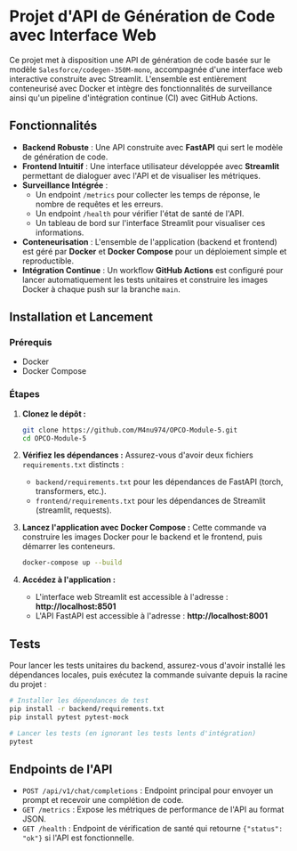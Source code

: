 # Projet d'API de Génération de Code avec Interface Web

Ce projet met à disposition une API de génération de code basée sur le modèle `Salesforce/codegen-350M-mono`, accompagnée d'une interface web interactive construite avec Streamlit. L'ensemble est entièrement conteneurisé avec Docker et intègre des fonctionnalités de surveillance ainsi qu'un pipeline d'intégration continue (CI) avec GitHub Actions.

## Fonctionnalités

* **Backend Robuste** : Une API construite avec **FastAPI** qui sert le modèle de génération de code.
* **Frontend Intuitif** : Une interface utilisateur développée avec **Streamlit** permettant de dialoguer avec l'API et de visualiser les métriques.
* **Surveillance Intégrée** :
    * Un endpoint `/metrics` pour collecter les temps de réponse, le nombre de requêtes et les erreurs.
    * Un endpoint `/health` pour vérifier l'état de santé de l'API.
    * Un tableau de bord sur l'interface Streamlit pour visualiser ces informations.
* **Conteneurisation** : L'ensemble de l'application (backend et frontend) est géré par **Docker** et **Docker Compose** pour un déploiement simple et reproductible.
* **Intégration Continue** : Un workflow **GitHub Actions** est configuré pour lancer automatiquement les tests unitaires et construire les images Docker à chaque push sur la branche `main`.

##  Installation et Lancement

### Prérequis

* Docker
* Docker Compose

### Étapes

1.  **Clonez le dépôt :**
    ```bash
    git clone https://github.com/M4nu974/OPCO-Module-5.git
    cd OPCO-Module-5
    ```

2.  **Vérifiez les dépendances :**
    Assurez-vous d'avoir deux fichiers `requirements.txt` distincts :
    * `backend/requirements.txt` pour les dépendances de FastAPI (torch, transformers, etc.).
    * `frontend/requirements.txt` pour les dépendances de Streamlit (streamlit, requests).

3.  **Lancez l'application avec Docker Compose :**
    Cette commande va construire les images Docker pour le backend et le frontend, puis démarrer les conteneurs.
    ```bash
    docker-compose up --build
    ```

4.  **Accédez à l'application :**
    * L'interface web Streamlit est accessible à l'adresse : **http://localhost:8501**
    * L'API FastAPI est accessible à l'adresse : **http://localhost:8001**

##  Tests

Pour lancer les tests unitaires du backend, assurez-vous d'avoir installé les dépendances locales, puis exécutez la commande suivante depuis la racine du projet :

```bash
# Installer les dépendances de test
pip install -r backend/requirements.txt
pip install pytest pytest-mock

# Lancer les tests (en ignorant les tests lents d'intégration)
pytest
```

## Endpoints de l'API

* `POST /api/v1/chat/completions` : Endpoint principal pour envoyer un prompt et recevoir une complétion de code.
* `GET /metrics` : Expose les métriques de performance de l'API au format JSON.
* `GET /health` : Endpoint de vérification de santé qui retourne `{"status": "ok"}` si l'API est fonctionnelle.
